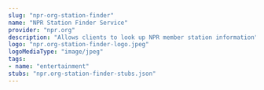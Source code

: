```yaml
---
slug: "npr-org-station-finder"
name: "NPR Station Finder Service"
provider: "npr.org"
description: "Allows clients to look up NPR member station information"
logo: "npr.org-station-finder-logo.jpeg"
logoMediaType: "image/jpeg"
tags:
- name: "entertainment"
stubs: "npr.org-station-finder-stubs.json"
---
```

